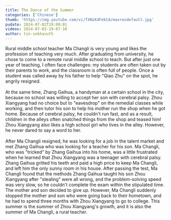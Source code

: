 ```yaml
---
title: The Dance of the Summer
categories: ['Chinese']
thumb: 'https://img.youtube.com/vi/fXNiK4FekCA/maxresdefault.jpg'
pudate: 2024-07-02T19:09:01
videos: 2024-07-02-19-07-10
author: tin-sokhavuth
---
```

Rural middle school teacher Ma Changli is very young and likes the profession of teaching very much. After graduating from university, he chose to come to a remote rural middle school to teach. But after just one year of teaching, I often face challenges: my students are often taken out by their parents to work, and the classroom is often full of people. Once a student was called away by his father to help "Qiao Zhu" on the spot, he angrily resigned.
<br/><br/>
At the same time, Zhang Gaihua, a handyman at a certain school in the city, because no school was willing to accept her son with cerebral palsy. Zhou Xiangyang had no choice but to "eavesdrop" on the remedial classes while working, and then tutor his son to help his mother run the shop when he got home. Because of cerebral palsy, he couldn't run fast, and as a result, children in the alleys often snatched things from the shop and teased him! Zhou Xiangyang also likes a high school girl who lives in the alley. However, he never dared to say a word to her.
<br/><br/>
After Ma Changli resigned, he was looking for a job in the talent market and met Zhang Gaihua who was looking for a teacher for his son. Ma Changli, who was "tricked" by Zhang Gaihua into his home, was a little frustrated when he learned that Zhou Xiangyang was a teenager with cerebral palsy. Zhang Gaihua gritted his teeth and paid a high price to keep Ma Changli, and left him the only sunny room in his house. After passing the test, Ma Changli found that the methods Zhang Gaihua taught his son Zhou Xiangyang after "stealing" were all wrong, and the problem-solving speed was very slow, so he couldn't complete the exam within the stipulated time. The mother and son decided to give up. However, Ma Changli suddenly stopped the mother and son who were going back to their hometown, and he had to spend three months with Zhou Xiangyang to go to college. This summer is the summer of Zhou Xiangyang's growth, and it is also the summer of Ma Changli, a rural teacher.